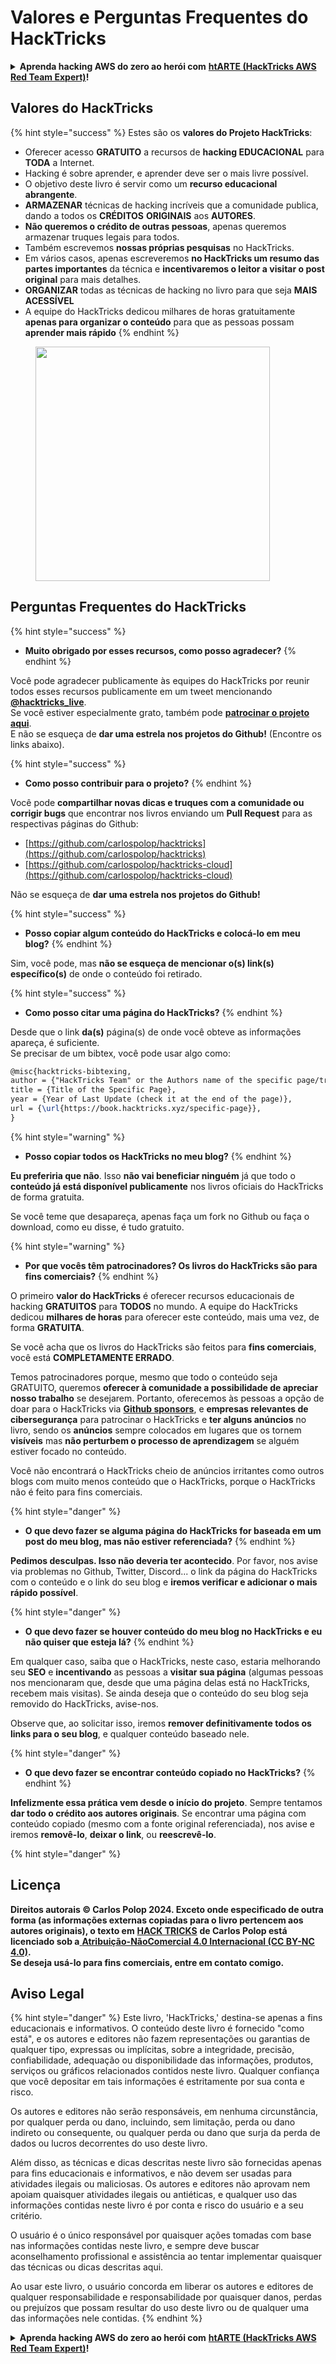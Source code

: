# Valores e Perguntas Frequentes do HackTricks

<details>

<summary><strong>Aprenda hacking AWS do zero ao herói com</strong> <a href="https://training.hacktricks.xyz/courses/arte"><strong>htARTE (HackTricks AWS Red Team Expert)</strong></a><strong>!</strong></summary>

Outras formas de apoiar o HackTricks:

* Se você deseja ver sua **empresa anunciada no HackTricks** ou **baixar o HackTricks em PDF**, confira os [**PLANOS DE ASSINATURA**](https://github.com/sponsors/carlospolop)!
* Adquira [**produtos oficiais PEASS & HackTricks**](https://peass.creator-spring.com)
* Descubra [**A Família PEASS**](https://opensea.io/collection/the-peass-family), nossa coleção exclusiva de [**NFTs**](https://opensea.io/collection/the-peass-family)
* **Junte-se ao** 💬 [**grupo Discord**](https://discord.gg/hRep4RUj7f) ou ao [**grupo telegram**](https://t.me/peass) ou **siga-me** no **Twitter** 🐦 [**@carlospolopm**](https://twitter.com/carlospolopm)**.**
* **Compartilhe suas técnicas de hacking enviando PRs para** [**HackTricks**](https://github.com/carlospolop/hacktricks) e [**HackTricks Cloud**](https://github.com/carlospolop/hacktricks-cloud) github repos.

</details>

## Valores do HackTricks

{% hint style="success" %}
Estes são os **valores do Projeto HackTricks**:

* Oferecer acesso **GRATUITO** a recursos de **hacking EDUCACIONAL** para **TODA** a Internet.
* Hacking é sobre aprender, e aprender deve ser o mais livre possível.
* O objetivo deste livro é servir como um **recurso educacional abrangente**.
* **ARMAZENAR** técnicas de hacking incríveis que a comunidade publica, dando a todos os **CRÉDITOS** **ORIGINAIS** aos **AUTORES**.
* **Não queremos o crédito de outras pessoas**, apenas queremos armazenar truques legais para todos.
* Também escrevemos **nossas próprias pesquisas** no HackTricks.
* Em vários casos, apenas escreveremos **no HackTricks um resumo das partes importantes** da técnica e **incentivaremos o leitor a visitar o post original** para mais detalhes.
* **ORGANIZAR** todas as técnicas de hacking no livro para que seja **MAIS ACESSÍVEL**
* A equipe do HackTricks dedicou milhares de horas gratuitamente **apenas para organizar o conteúdo** para que as pessoas possam **aprender mais rápido**
{% endhint %}

<figure><img src="../.gitbook/assets/hack tricks gif.gif" alt="" width="375"><figcaption></figcaption></figure>

## Perguntas Frequentes do HackTricks

{% hint style="success" %}
* **Muito obrigado por esses recursos, como posso agradecer?**
{% endhint %}

Você pode agradecer publicamente às equipes do HackTricks por reunir todos esses recursos publicamente em um tweet mencionando [**@hacktricks\_live**](https://twitter.com/hacktricks\_live).\
Se você estiver especialmente grato, também pode [**patrocinar o projeto aqui**](https://github.com/sponsors/carlospolop).\
E não se esqueça de **dar uma estrela nos projetos do Github!** (Encontre os links abaixo).

{% hint style="success" %}
* **Como posso contribuir para o projeto?**
{% endhint %}

Você pode **compartilhar novas dicas e truques com a comunidade ou corrigir bugs** que encontrar nos livros enviando um **Pull Request** para as respectivas páginas do Github:

* [https://github.com/carlospolop/hacktricks](https://github.com/carlospolop/hacktricks)
* [https://github.com/carlospolop/hacktricks-cloud](https://github.com/carlospolop/hacktricks-cloud)

Não se esqueça de **dar uma estrela nos projetos do Github!**

{% hint style="success" %}
* **Posso copiar algum conteúdo do HackTricks e colocá-lo em meu blog?**
{% endhint %}

Sim, você pode, mas **não se esqueça de mencionar o(s) link(s) específico(s)** de onde o conteúdo foi retirado.

{% hint style="success" %}
* **Como posso citar uma página do HackTricks?**
{% endhint %}

Desde que o link **da(s)** página(s) de onde você obteve as informações apareça, é suficiente.\
Se precisar de um bibtex, você pode usar algo como:
```latex
@misc{hacktricks-bibtexing,
author = {"HackTricks Team" or the Authors name of the specific page/trick},
title = {Title of the Specific Page},
year = {Year of Last Update (check it at the end of the page)},
url = {\url{https://book.hacktricks.xyz/specific-page}},
}
```
{% hint style="warning" %}
* **Posso copiar todos os HackTricks no meu blog?**
{% endhint %}

**Eu preferiria que não**. Isso **não vai beneficiar ninguém** já que todo o **conteúdo já está disponível publicamente** nos livros oficiais do HackTricks de forma gratuita.

Se você teme que desapareça, apenas faça um fork no Github ou faça o download, como eu disse, é tudo gratuito.

{% hint style="warning" %}
* **Por que vocês têm patrocinadores? Os livros do HackTricks são para fins comerciais?**
{% endhint %}

O primeiro **valor do HackTricks** é oferecer recursos educacionais de hacking **GRATUITOS** para **TODOS** no mundo. A equipe do HackTricks dedicou **milhares de horas** para oferecer este conteúdo, mais uma vez, de forma **GRATUITA**.

Se você acha que os livros do HackTricks são feitos para **fins comerciais**, você está **COMPLETAMENTE ERRADO**.

Temos patrocinadores porque, mesmo que todo o conteúdo seja GRATUITO, queremos **oferecer à comunidade a possibilidade de apreciar nosso trabalho** se desejarem. Portanto, oferecemos às pessoas a opção de doar para o HackTricks via [**Github sponsors**](https://github.com/sponsors/carlospolop), e **empresas relevantes de cibersegurança** para patrocinar o HackTricks e **ter alguns anúncios** no livro, sendo os **anúncios** sempre colocados em lugares que os tornem **visíveis** mas **não perturbem o processo de aprendizagem** se alguém estiver focado no conteúdo.

Você não encontrará o HackTricks cheio de anúncios irritantes como outros blogs com muito menos conteúdo que o HackTricks, porque o HackTricks não é feito para fins comerciais.

{% hint style="danger" %}
* **O que devo fazer se alguma página do HackTricks for baseada em um post do meu blog, mas não estiver referenciada?**
{% endhint %}

**Pedimos desculpas. Isso não deveria ter acontecido**. Por favor, nos avise via problemas no Github, Twitter, Discord... o link da página do HackTricks com o conteúdo e o link do seu blog e **iremos verificar e adicionar o mais rápido possível**.

{% hint style="danger" %}
* **O que devo fazer se houver conteúdo do meu blog no HackTricks e eu não quiser que esteja lá?**
{% endhint %}

Em qualquer caso, saiba que o HackTricks, neste caso, estaria melhorando seu **SEO** e **incentivando** as pessoas a **visitar sua página** (algumas pessoas nos mencionaram que, desde que uma página delas está no HackTricks, recebem mais visitas). Se ainda deseja que o conteúdo do seu blog seja removido do HackTricks, avise-nos.

Observe que, ao solicitar isso, iremos **remover definitivamente todos os links para o seu blog**, e qualquer conteúdo baseado nele.

{% hint style="danger" %}
* **O que devo fazer se encontrar conteúdo copiado no HackTricks?**
{% endhint %}

**Infelizmente essa prática vem desde o início do projeto**. Sempre tentamos **dar todo o crédito aos autores originais**. Se encontrar uma página com conteúdo copiado (mesmo com a fonte original referenciada), nos avise e iremos **removê-lo**, **deixar o link**, ou **reescrevê-lo**.

{% hint style="danger" %}

## Licença

**Direitos autorais © Carlos Polop 2024. Exceto onde especificado de outra forma (as informações externas copiadas para o livro pertencem aos autores originais), o texto em** [**HACK TRICKS**](https://github.com/carlospolop/hacktricks) **de Carlos Polop está licenciado sob a**[ **Atribuição-NãoComercial 4.0 Internacional (CC BY-NC 4.0)**](https://creativecommons.org/licenses/by-nc/4.0/)**.**\
**Se deseja usá-lo para fins comerciais, entre em contato comigo.**

## **Aviso Legal**

{% hint style="danger" %}
Este livro, 'HackTricks,' destina-se apenas a fins educacionais e informativos. O conteúdo deste livro é fornecido "como está", e os autores e editores não fazem representações ou garantias de qualquer tipo, expressas ou implícitas, sobre a integridade, precisão, confiabilidade, adequação ou disponibilidade das informações, produtos, serviços ou gráficos relacionados contidos neste livro. Qualquer confiança que você depositar em tais informações é estritamente por sua conta e risco.

Os autores e editores não serão responsáveis, em nenhuma circunstância, por qualquer perda ou dano, incluindo, sem limitação, perda ou dano indireto ou consequente, ou qualquer perda ou dano que surja da perda de dados ou lucros decorrentes do uso deste livro.

Além disso, as técnicas e dicas descritas neste livro são fornecidas apenas para fins educacionais e informativos, e não devem ser usadas para atividades ilegais ou maliciosas. Os autores e editores não aprovam nem apoiam quaisquer atividades ilegais ou antiéticas, e qualquer uso das informações contidas neste livro é por conta e risco do usuário e a seu critério.

O usuário é o único responsável por quaisquer ações tomadas com base nas informações contidas neste livro, e sempre deve buscar aconselhamento profissional e assistência ao tentar implementar quaisquer das técnicas ou dicas descritas aqui.

Ao usar este livro, o usuário concorda em liberar os autores e editores de qualquer responsabilidade e responsabilidade por quaisquer danos, perdas ou prejuízos que possam resultar do uso deste livro ou de qualquer uma das informações nele contidas.
{% endhint %}

<details>

<summary><strong>Aprenda hacking AWS do zero ao herói com</strong> <a href="https://training.hacktricks.xyz/courses/arte"><strong>htARTE (HackTricks AWS Red Team Expert)</strong></a><strong>!</strong></summary>

Outras maneiras de apoiar o HackTricks:

* Se deseja ver sua **empresa anunciada no HackTricks** ou **baixar o HackTricks em PDF** Confira os [**PLANOS DE ASSINATURA**](https://github.com/sponsors/carlospolop)!
* Adquira o [**swag oficial PEASS & HackTricks**](https://peass.creator-spring.com)
* Descubra [**A Família PEASS**](https://opensea.io/collection/the-peass-family), nossa coleção exclusiva de [**NFTs**](https://opensea.io/collection/the-peass-family)
* **Junte-se ao** 💬 [**grupo Discord**](https://discord.gg/hRep4RUj7f) ou ao [**grupo telegram**](https://t.me/peass) ou **siga-me** no **Twitter** 🐦 [**@carlospolopm**](https://twitter.com/carlospolopm)**.**
* **Compartilhe seus truques de hacking enviando PRs para os** [**HackTricks**](https://github.com/carlospolop/hacktricks) **e** [**HackTricks Cloud**](https://github.com/carlospolop/hacktricks-cloud) **repositórios do github**.

</details>
